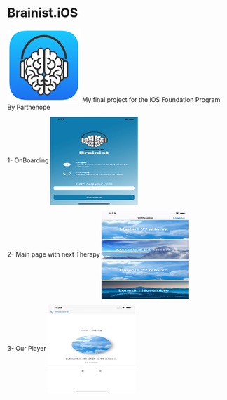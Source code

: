 # Brainist.iOS
<img src="Readme/app logo.png" alignment = "center"/>
My final project for the iOS Foundation Program By Parthenope

1- OnBoarding
<img src="Readme/3.png" align="center" width="200" height="200"/>

2- Main page with next Therapy
<img src="Readme/2.png" align="center" width="200" height="200"/>

3- Our Player 
<img src="Readme/1.png" align="center" width="200" height="200"/>


